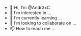 - 👋 Hi, I’m @Andr3xC
- 👀 I’m interested in ...
- 🌱 I’m currently learning ...
- 💞️ I’m looking to collaborate on ...
- 📫 How to reach me ...

<!---
AndrexCP/AndrexCP is a ✨ special ✨ repository because its `README.md` (this file) appears on your GitHub profile.
You can click the Preview link to take a look at your changes.
--->
